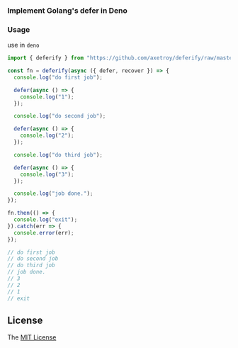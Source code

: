### Implement Golang's defer in Deno

### Usage

use in `deno`

```typescript
import { deferify } from "https://github.com/axetroy/deferify/raw/master/mod.ts";

const fn = deferify(async ({ defer, recover }) => {
  console.log("do first job");

  defer(async () => {
    console.log("1");
  });

  console.log("do second job");

  defer(async () => {
    console.log("2");
  });

  console.log("do third job");

  defer(async () => {
    console.log("3");
  });

  console.log("job done.");
});

fn.then(() => {
  console.log("exit");
}).catch(err => {
  console.error(err);
});

// do first job
// do second job
// do third job
// job done.
// 3
// 2
// 1
// exit
```

## License

The [MIT License](https://github.com/axetroy/deferify/blob/master/LICENSE)
